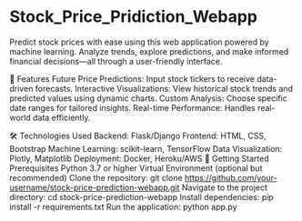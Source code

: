 # Stock_Price_Pridiction_Webapp
Predict stock prices with ease using this web application powered by machine learning. Analyze trends, explore predictions, and make informed financial decisions—all through a user-friendly interface.

🌟 Features Future Price Predictions: Input stock tickers to receive data-driven forecasts. Interactive Visualizations: View historical stock trends and predicted values using dynamic charts. Custom Analysis: Choose specific date ranges for tailored insights. Real-time Performance: Handles real-world data efficiently.

🛠️ Technologies Used Backend: Flask/Django Frontend: HTML, CSS, Bootstrap Machine Learning: scikit-learn, TensorFlow Data Visualization: Plotly, Matplotlib Deployment: Docker, Heroku/AWS 🚀 Getting Started Prerequisites Python 3.7 or higher Virtual Environment (optional but recommended) Clone the repository: git clone https://github.com/your-username/stock-price-prediction-webapp.git
Navigate to the project directory: cd stock-price-prediction-webapp
Install dependencies: pip install -r requirements.txt
Run the application: python app.py
